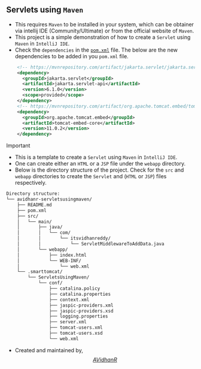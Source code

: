 ## Servlets using `Maven`

- This requires `Maven` to be installed in your system, which can be obtainer via intellij IDE (Community/Ultimate) or from the official website of `Maven`.
- This project is a simple demonstration of how to create a `Servlet` using `Maven` in `IntelliJ IDE`.
- Check the `dependencies` in the [`pom.xml`](./pom.xml) file. The below are the new dependencies to be added in you `pom.xml` file.

```xml
    <!-- https://mvnrepository.com/artifact/jakarta.servlet/jakarta.servlet-api -->
    <dependency>
      <groupId>jakarta.servlet</groupId>
      <artifactId>jakarta.servlet-api</artifactId>
      <version>6.1.0</version>
      <scope>provided</scope>
    </dependency>
    <!-- https://mvnrepository.com/artifact/org.apache.tomcat.embed/tomcat-embed-core -->
    <dependency>
      <groupId>org.apache.tomcat.embed</groupId>
      <artifactId>tomcat-embed-core</artifactId>
      <version>11.0.2</version>
    </dependency>
```

> [!IMPORTANT]
> - This is a template to create a `Servlet` using `Maven` in `IntelliJ IDE`.
> - One can create either an `HTML` or a `JSP` file under the `webapp` directory.
> - Below is the directory structure of the project. Check for the `src` and `webapp` directories to create the `Servlet` and (`HTML` or `JSP`) files respectively.

```txt
Directory structure:
└── avidhanr-servletsusingmaven/
    ├── README.md
    ├── pom.xml
    ├── src/
    │   └── main/
    │       ├── java/
    │       │   └── com/
    │       │       └── itsvidhanreddy/
    │       │           └── ServletMiddlewareToAddData.java
    │       └── webapp/
    │           ├── index.html
    │           └── WEB-INF/
    │               └── web.xml
    └── .smarttomcat/
        └── ServletsUsingMaven/
            └── conf/
                ├── catalina.policy
                ├── catalina.properties
                ├── context.xml
                ├── jaspic-providers.xml
                ├── jaspic-providers.xsd
                ├── logging.properties
                ├── server.xml
                ├── tomcat-users.xml
                ├── tomcat-users.xsd
                └── web.xml
```

- Created and maintained by, [$$AVidhanR$$](https://linkedin.com/in/AVidhanR)
